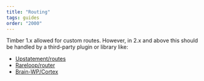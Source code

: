 ```yaml
---
title: "Routing"
tags: guides
order: "2000"
---
```


Timber 1.x allowed for custom routes. However, in 2.x and above this should be handled by a third-party plugin or library like:

- [Upstatement/routes](https://github.com/Upstatement/routes)
- [Rareloop/router](https://github.com/Rareloop/router)
- [Brain-WP/Cortex](https://github.com/Brain-WP/Cortex)
